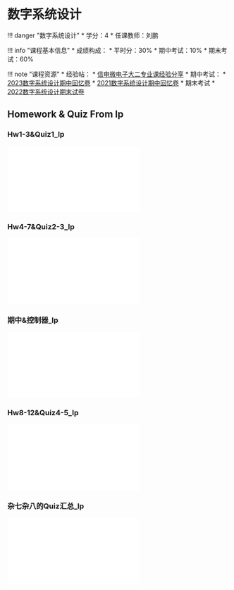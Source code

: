 # 数字系统设计

!!! danger "数字系统设计"
    * 学分：4
    * 任课教师：刘鹏

!!! info "课程基本信息"
    * 成绩构成：
    	* 平时分：30%
    	* 期中考试：10%
    	* 期末考试：60%

!!! note "课程资源"
    * 经验帖：
    	* [信电微电子大二专业课经验分享](https://www.cc98.org/topic/5930229)
    * 期中考试：
		* [2023数字系统设计期中回忆卷](https://www.cc98.org/topic/5603783)
		* [2021数字系统设计期中回忆卷](https://www.cc98.org/topic/5070091)
	* 期末考试
		* [2022数字系统设计期末试卷](https://www.cc98.org/topic/5630729)

## Homework & Quiz From lp

### Hw1-3&Quiz1_lp

<object data="Hw1-3&Quiz1_lp.pdf" type="application/pdf" width="100%" height="800">
    <embed src="Hw1-3&Quiz1_lp.pdf" type="application/pdf" />
</object>

### Hw4-7&Quiz2-3_lp

<object data="Hw4-7&Quiz2-3_lp.pdf" type="application/pdf" width="100%" height="800">
    <embed src="Hw4-7&Quiz2-3_lp.pdf" type="application/pdf" />
</object>

### 期中&控制器_lp

<object data="期中&控制器_lp.pdf" type="application/pdf" width="100%" height="800">
    <embed src="期中&控制器_lp.pdf" type="application/pdf" />
</object>

### Hw8-12&Quiz4-5_lp

<object data="Hw8-12&Quiz4-5_lp.pdf" type="application/pdf" width="100%" height="800">
    <embed src="Hw8-12&Quiz4-5_lp.pdf" type="application/pdf" />
</object>

### 杂七杂八的Quiz汇总_lp

<object data="数电杂七杂八的Quiz汇总_lp.pdf" type="application/pdf" width="100%" height="800">
    <embed src="数电杂七杂八的Quiz汇总_lp.pdf" type="application/pdf" />
</object>


